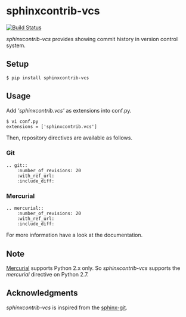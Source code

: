 # sphinxcontrib-vcs

[![Build Status](https://travis-ci.org/t2y/sphinxcontrib-vcs.svg?branch=master)](https://travis-ci.org/t2y/sphinxcontrib-vcs/)

*sphinxcontrib-vcs* provides showing commit history in version control system.

## Setup

    $ pip install sphinxcontrib-vcs

## Usage

Add *'sphinxcontrib.vcs'* as extensions into conf.py.

    $ vi conf.py
    extensions = ['sphinxcontrib.vcs']

Then, repository directives are available as follows.

### Git

    .. git::
        :number_of_revisions: 20
        :with_ref_url:
        :include_diff:


### Mercurial

    .. mercurial::
        :number_of_revisions: 20
        :with_ref_url:
        :include_diff:

For more information have a look at the documentation.

## Note

[Mercurial](https://www.mercurial-scm.org/) supports Python 2.x only.
So *sphinxcontrib-vcs* supports the *mercurial* directive on Python 2.7.

## Acknowledgments

*sphinxcontrib-vcs* is inspired from the [sphinx-git](https://github.com/OddBloke/sphinx-git).

